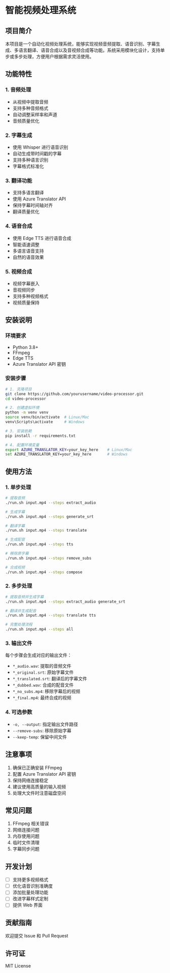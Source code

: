 # 智能视频处理系统

## 项目简介
本项目是一个自动化视频处理系统，能够实现视频音频提取、语音识别、字幕生成、多语言翻译、语音合成以及音视频合成等功能。系统采用模块化设计，支持单步或多步处理，方便用户根据需求灵活使用。

## 功能特性

### 1. 音频处理
- 从视频中提取音频
- 支持多种音频格式
- 自动调整采样率和声道
- 音频质量优化

### 2. 字幕生成
- 使用 Whisper 进行语音识别
- 自动生成带时间戳的字幕
- 支持多种语言识别
- 字幕格式标准化

### 3. 翻译功能
- 支持多语言翻译
- 使用 Azure Translator API
- 保持字幕时间轴对齐
- 翻译质量优化

### 4. 语音合成
- 使用 Edge TTS 进行语音合成
- 智能语速调整
- 多语言语音支持
- 自然的语音效果

### 5. 视频合成
- 视频字幕嵌入
- 音视频同步
- 支持多种视频格式
- 视频质量保持

## 安装说明

### 环境要求
- Python 3.8+
- FFmpeg
- Edge TTS
- Azure Translator API 密钥

### 安装步骤
```bash
# 1. 克隆项目
git clone https://github.com/yourusername/video-processor.git
cd video-processor

# 2. 创建虚拟环境
python -m venv venv
source venv/bin/activate  # Linux/Mac
venv\Scripts\activate     # Windows

# 3. 安装依赖
pip install -r requirements.txt

# 4. 配置环境变量
export AZURE_TRANSLATOR_KEY=your_key_here    # Linux/Mac
set AZURE_TRANSLATOR_KEY=your_key_here       # Windows
```

## 使用方法

### 1. 单步处理

```bash
# 提取音频
./run.sh input.mp4 --steps extract_audio

# 生成字幕
./run.sh input.mp4 --steps generate_srt

# 翻译字幕
./run.sh input.mp4 --steps translate

# 生成配音
./run.sh input.mp4 --steps tts

# 移除原字幕
./run.sh input.mp4 --steps remove_subs

# 合成视频
./run.sh input.mp4 --steps compose
```

### 2. 多步处理

```bash
# 提取音频并生成字幕
./run.sh input.mp4 --steps extract_audio generate_srt

# 翻译并生成配音
./run.sh input.mp4 --steps translate tts

# 完整处理流程
./run.sh input.mp4 --steps all
```

### 3. 输出文件
每个步骤会生成对应的输出文件：
- `*_audio.wav`: 提取的音频文件
- `*_original.srt`: 原始字幕文件
- `*_translated.srt`: 翻译后的字幕文件
- `*_dubbed.wav`: 合成的配音文件
- `*_no_subs.mp4`: 移除字幕后的视频
- `*_final.mp4`: 最终合成的视频

### 4. 可选参数
- `-o, --output`: 指定输出文件路径
- `--remove-subs`: 移除原始字幕
- `--keep-temp`: 保留中间文件

## 注意事项
1. 确保已正确安装 FFmpeg
2. 配置 Azure Translator API 密钥
3. 保持网络连接稳定
4. 建议使用高质量的输入视频
5. 处理大文件时注意磁盘空间

## 常见问题
1. FFmpeg 相关错误
2. 网络连接问题
3. 内存使用问题
4. 临时文件清理
5. 字幕同步问题

## 开发计划
- [ ] 支持更多视频格式
- [ ] 优化语音识别准确度
- [ ] 添加批量处理功能
- [ ] 改进字幕样式定制
- [ ] 提供 Web 界面

## 贡献指南
欢迎提交 Issue 和 Pull Request

## 许可证
MIT License